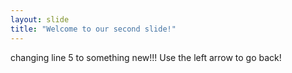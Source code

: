 ```yaml
---
layout: slide
title: "Welcome to our second slide!"
---
```

changing line 5 to something new!!! 
Use the left arrow to go back!
